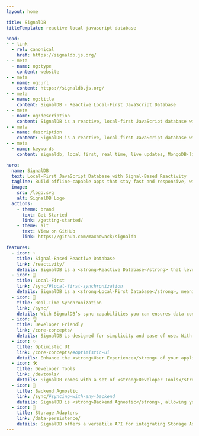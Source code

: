 ```yaml
---
layout: home

title: SignalDB
titleTemplate: reactive local javascript database

head:
- - link
  - rel: canonical
    href: https://signaldb.js.org/
- - meta
  - name: og:type
    content: website
- - meta
  - name: og:url
    content: https://signaldb.js.org/
- - meta
  - name: og:title
    content: SignalDB - Reactive Local-First JavaScript Database
- - meta
  - name: og:description
    content: SignalDB is a reactive, local-first JavaScript database with real-time sync, Optimistic UI and signal-based reactivity.
- - meta
  - name: description
    content: SignalDB is a reactive, local-first JavaScript database with real-time sync, Optimistic UI and signal-based reactivity
- - meta
  - name: keywords
    content: signaldb, local first, real time, live updates, MongoDB-like, sync, reactive, JavaScript, TypeScript, database, Angular, Solid.js, React, Vue, Svelte, GraphQL, REST API, optimistic UI, framework agnostic, adapters, signals, schema-less

hero:
  name: SignalDB
  text: Local-First JavaScript Database with Signal-Based Reactivity
  tagline: Build offline-capable apps that stay fast and responsive, with real-time sync across any backend.
  image:
    src: /logo.svg
    alt: SignalDB Logo
  actions:
    - theme: brand
      text: Get Started
      link: /getting-started/
    - theme: alt
      text: View on GitHub
      link: https://github.com/maxnowack/signaldb

features:
  - icon: ⚡️
    title: Signal-Based Reactive Database
    link: /reactivity/
    details: SignalDB is a <strong>Reactive Database</strong> that leverages signal-based reactivity to instantly reflect data changes in real-time. SignalDB offers a universal interface that works with any JavaScript framework or library. It provides pre-built adapters for numerous libraries including <a href="/guides/angular/">Angular</a>, <a href="/guides/solid-js/">Solid.js</a>, <a href="/guides/react/">React</a>, <a href="/guides/vue/">Vue</a>, and <a href="/reactivity/#reactivity-libraries">others</a>!
  - icon: 📍
    title: Local-First
    link: /sync/#local-first-synchronization
    details: SignalDB is a <strong>Local-First Database</strong>, meaning it prioritizes local data storage and processing. This approach ensures that your application remains responsive and functional even when offline. SignalDB automatically syncs data with the server once the connection is re-established, providing a seamless user experience.
  - icon: 🔄
    title: Real-Time Synchronization
    link: /sync/
    details: With SignalDB’s sync capabilities you can ensures data consistency between your application and your server. SignalDB provides <strong>Real-Time Synchronization</strong> that keeps your data up-to-date across all clients and servers, providing a seamless user experience. It also includes built-in conflict resolution to manage data discrepancies effectively.
  - icon: 👌
    title: Developer Friendly
    link: /core-concepts/
    details: SignalDB is designed for simplicity and ease of use. With full <strong>TypeScript</strong> support, it guarantees type safety across your application. The familiar <a href="/queries/">MongoDB-like query syntax</a> lets you use existing knowledge of selectors and operators. Additionally, the built-in <a href="/orm/">ORM</a> simplifies data modeling, letting you define relationships and handle complex data structures more easily.
  - icon: ✨
    title: Optimistic UI
    link: /core-concepts/#optimistic-ui
    details: Enhance the <strong>User Experience</strong> of your application with <strong>Optimistic UI</strong>. This provides immediate feedback to users by anticipating actions, resulting in a seamless and responsive interface even before the server confirms the changes.
  - icon: 🛠️
    title: Developer Tools
    link: /devtools/
    details: SignalDB comes with a set of <strong>Developer Tools</strong> that provide real-time debugging, query monitoring, and performance insights. These tools help you optimize your application by identifying bottlenecks and improving performance.
  - icon: 🔌
    title: Backend Agnostic
    link: /sync/#syncing-with-any-backend
    details: SignalDB is <strong>Backend Agnostic</strong>, allowing you to integrate with any server setup. Whether you are using a simple REST API or a complex GraphQL setup. SignalDB provides a universal interface that works with any backend technology.
  - icon: 💾
    title: Storage Adapters
    link: /data-persistence/
    details: SignalDB offers a versatile API for integrating Storage Adapters, enabling you to store data across various environments. Whether you’re building a web, mobile, or desktop application, SignalDB makes it easy to implement storage solutions. It also includes pre-built adapters for <strong>IndexedDB</strong>, <strong>LocalStorage</strong>, and more.
---
```

